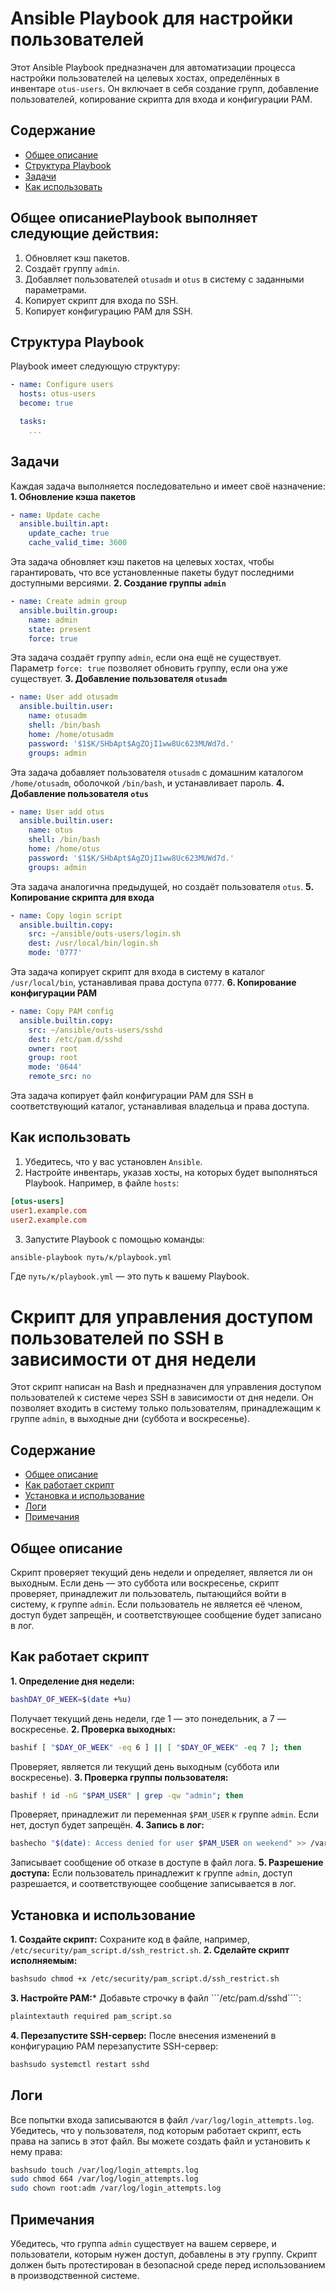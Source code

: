 # Ansible Playbook для настройки пользователей
Этот Ansible Playbook предназначен для автоматизации процесса настройки пользователей на целевых хостах, определённых в инвентаре ```otus-users```. Он включает в себя создание групп, добавление пользователей, копирование скрипта для входа и конфигурации PAM.

## Содержание
* [Общее описание](#summary)
* [Структура Playbook](#structure)
* [Задачи](#tasks)
* [Как использовать](#use)

<a name="summary"></a> 

## Общее описаниеPlaybook выполняет следующие действия:

1. Обновляет кэш пакетов.
2. Создаёт группу ```admin```.
3. Добавляет пользователей ```otusadm``` и ```otus``` в систему с заданными параметрами.
4. Копирует скрипт для входа по SSH.
5. Копирует конфигурацию PAM для SSH.

<a name="structure"></a> 

## Структура Playbook
Playbook имеет следующую структуру:
```yaml
- name: Configure users
  hosts: otus-users
  become: true

  tasks:
    ...
```

<a name="tasks"></a> 

## Задачи
Каждая задача выполняется последовательно и имеет своё назначение:
**1. Обновление кэша пакетов**
```yaml
- name: Update cache
  ansible.builtin.apt:
    update_cache: true
    cache_valid_time: 3600
```
Эта задача обновляет кэш пакетов на целевых хостах, чтобы гарантировать, что все установленные пакеты будут последними доступными версиями.
**2. Создание группы ```admin```**
```yaml
- name: Create admin group
  ansible.builtin.group:
    name: admin
    state: present
    force: true
```
Эта задача создаёт группу ```admin```, если она ещё не существует. Параметр ```force: true``` позволяет обновить группу, если она уже существует.
**3. Добавление пользователя ```otusadm```**
```yaml
- name: User add otusadm
  ansible.builtin.user:
    name: otusadm
    shell: /bin/bash
    home: /home/otusadm
    password: '$1$K/SHbApt$AgZOjI1ww8Uc623MUWd7d.'
    groups: admin
```
Эта задача добавляет пользователя ```otusadm``` с домашним каталогом ```/home/otusadm```, оболочкой ```/bin/bash```, и устанавливает пароль.
**4. Добавление пользователя ```otus```**
```yaml
- name: User add otus
  ansible.builtin.user:
    name: otus
    shell: /bin/bash
    home: /home/otus
    password: '$1$K/SHbApt$AgZOjI1ww8Uc623MUWd7d.'
    groups: admin
```
Эта задача аналогична предыдущей, но создаёт пользователя ```otus```.
**5. Копирование скрипта для входа**
```yaml
- name: Copy login script
  ansible.builtin.copy:
    src: ~/ansible/outs-users/login.sh
    dest: /usr/local/bin/login.sh
    mode: '0777'
```
Эта задача копирует скрипт для входа в систему в каталог ```/usr/local/bin```, устанавливая права доступа ```0777```.
**6. Копирование конфигурации PAM**
```yaml
- name: Copy PAM config
  ansible.builtin.copy:
    src: ~/ansible/outs-users/sshd
    dest: /etc/pam.d/sshd
    owner: root
    group: root
    mode: '0644'
    remote_src: no
```
Эта задача копирует файл конфигурации PAM для SSH в соответствующий каталог, устанавливая владельца и права доступа.

<a name="use"></a> 

## Как использовать
1. Убедитесь, что у вас установлен ```Ansible```.
2. Настройте инвентарь, указав хосты, на которых будет выполняться Playbook. Например, в файле ```hosts```:
```ini
[otus-users]
user1.example.com
user2.example.com
```
3. Запустите Playbook с помощью команды:
```bash
ansible-playbook путь/к/playbook.yml
```
Где ```путь/к/playbook.yml``` — это путь к вашему Playbook.


# Скрипт для управления доступом пользователей по SSH в зависимости от дня недели
Этот скрипт написан на Bash и предназначен для управления доступом пользователей к системе через SSH в зависимости от дня недели. Он позволяет входить в систему только пользователям, принадлежащим к группе ```admin```, в выходные дни (суббота и воскресенье).

## Содержание
* [Общее описание](#summary)
* [Как работает скрипт](#HowTo)
* [Установка и использование](#use)
* [Логи](#logs)
* [Примечания](#primechaniya)

<a name="summary"></a> 

## Общее описание
Скрипт проверяет текущий день недели и определяет, является ли он выходным. Если день — это суббота или воскресенье, скрипт проверяет, принадлежит ли пользователь, пытающийся войти в систему, к группе ```admin```. Если пользователь не является её членом, доступ будет запрещён, и соответствующее сообщение будет записано в лог.

<a name="HowTo"></a> 

## Как работает скрипт

**1. Определение дня недели:**
```bash
bashDAY_OF_WEEK=$(date +%u)
```
Получает текущий день недели, где 1 — это понедельник, а 7 — воскресенье.
**2. Проверка выходных:**
```bash
bashif [ "$DAY_OF_WEEK" -eq 6 ] || [ "$DAY_OF_WEEK" -eq 7 ]; then
```
Проверяет, является ли текущий день выходным (суббота или воскресенье).
**3. Проверка группы пользователя:**
```bash
bashif ! id -nG "$PAM_USER" | grep -qw "admin"; then
```
Проверяет, принадлежит ли переменная ```$PAM_USER``` к группе ```admin```. Если нет, доступ будет запрещён.
**4. Запись в лог:**
```bash
bashecho "$(date): Access denied for user $PAM_USER on weekend" >> /var/log/login_attempts.log
```
Записывает сообщение об отказе в доступе в файл лога.
**5. Разрешение доступа:**
Если пользователь принадлежит к группе ```admin```, доступ разрешается, и соответствующее сообщение записывается в лог.

<a name="use"></a> 

## Установка и использование
**1. Создайте скрипт:**
Сохраните код в файле, например, ```/etc/security/pam_script.d/ssh_restrict.sh```.
**2. Сделайте скрипт исполняемым:**
```bash
bashsudo chmod +x /etc/security/pam_script.d/ssh_restrict.sh
```
**3. Настройте PAM:***
Добавьте строчку в файл ```/etc/pam.d/sshd````:
```bash
plaintextauth required pam_script.so
```
**4. Перезапустите SSH-сервер:**
После внесения изменений в конфигурацию PAM перезапустите SSH-сервер:
```bash
bashsudo systemctl restart sshd
```

<a name="logs"></a> 

## Логи
Все попытки входа записываются в файл ```/var/log/login_attempts.log```. Убедитесь, что у пользователя, под которым работает скрипт, есть права на запись в этот файл. Вы можете создать файл и установить к нему права:
```bash
bashsudo touch /var/log/login_attempts.log
sudo chmod 664 /var/log/login_attempts.log
sudo chown root:adm /var/log/login_attempts.log
```

<a name="primechaniya"></a>

## Примечания
Убедитесь, что группа ```admin``` существует на вашем сервере, и пользователи, которым нужен доступ, добавлены в эту группу.
Скрипт должен быть протестирован в безопасной среде перед использованием в производственной системе.